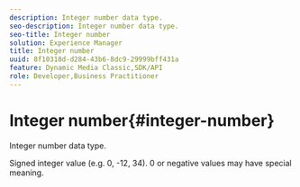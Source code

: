 ```yaml
---
description: Integer number data type.
seo-description: Integer number data type.
seo-title: Integer number
solution: Experience Manager
title: Integer number
uuid: 8f10318d-d284-43b6-8dc9-29999bff431a
feature: Dynamic Media Classic,SDK/API
role: Developer,Business Practitioner
---
```


# Integer number{#integer-number}

Integer number data type.

Signed integer value (e.g. 0, -12, 34). 0 or negative values may have special meaning. 
